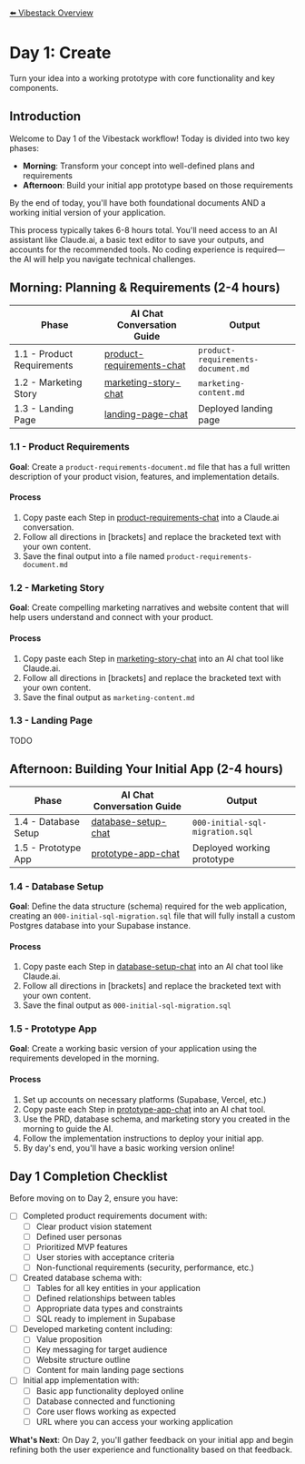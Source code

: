 [⬅️ Vibestack Overview](../README.md)

# Day 1: Create

Turn your idea into a working prototype with core functionality and key components.

## Introduction
Welcome to Day 1 of the Vibestack workflow! Today is divided into two key phases:
- **Morning**: Transform your concept into well-defined plans and requirements
- **Afternoon**: Build your initial app prototype based on those requirements

By the end of today, you'll have both foundational documents AND a working initial version of your application.

This process typically takes 6-8 hours total. You'll need access to an AI assistant like Claude.ai, a basic text editor to save your outputs, and accounts for the recommended tools. No coding experience is required—the AI will help you navigate technical challenges.

## Morning: Planning & Requirements (2-4 hours)

| Phase | AI Chat Conversation Guide | Output |
|-------|-----------------|-----------------|
| 1.1 - Product Requirements | [product-requirements-chat](1.1-product-requirements-chat.md) | `product-requirements-document.md` |
| 1.2 - Marketing Story | [marketing-story-chat](1.2-marketing-story-chat.md) | `marketing-content.md` |
| 1.3 - Landing Page | [landing-page-chat](1.3-landing-page-chat.md) | Deployed landing page |

### 1.1 - Product Requirements

**Goal**: Create a `product-requirements-document.md` file that has a full written description of your product vision, features, and implementation details.

#### Process
1. Copy paste each Step in [product-requirements-chat](1.1-product-requirements-chat.md) into a Claude.ai conversation.
2. Follow all directions in [brackets] and replace the bracketed text with your own content.
3. Save the final output into a file named `product-requirements-document.md`

### 1.2 - Marketing Story

**Goal**: Create compelling marketing narratives and website content that will help users understand and connect with your product.

#### Process
1. Copy paste each Step in [marketing-story-chat](1.2-marketing-story-chat.md) into an AI chat tool like Claude.ai.
2. Follow all directions in [brackets] and replace the bracketed text with your own content.
3. Save the final output as `marketing-content.md`

### 1.3 - Landing Page

TODO

## Afternoon: Building Your Initial App (2-4 hours)

| Phase | AI Chat Conversation Guide | Output |
|-------|-----------------|-----------------|
| 1.4 - Database Setup | [database-setup-chat](1.4-database-setup-chat.md) | `000-initial-sql-migration.sql` |
| 1.5 - Prototype App | [prototype-app-chat](1.5-prototype-app-chat.md) | Deployed working prototype |

### 1.4 - Database Setup

**Goal**: Define the data structure (schema) required for the web application, creating an `000-initial-sql-migration.sql` file that will fully install a custom Postgres database into your Supabase instance.

#### Process
1. Copy paste each Step in [database-setup-chat](1.4-database-setup-chat.md) into an AI chat tool like Claude.ai.
2. Follow all directions in [brackets] and replace the bracketed text with your own content.
3. Save the final output as `000-initial-sql-migration.sql`

### 1.5 - Prototype App

**Goal**: Create a working basic version of your application using the requirements developed in the morning.

#### Process
1. Set up accounts on necessary platforms (Supabase, Vercel, etc.)
2. Copy paste each Step in [prototype-app-chat](1.5-initial-app-chat.md) into an AI chat tool.
3. Use the PRD, database schema, and marketing story you created in the morning to guide the AI.
4. Follow the implementation instructions to deploy your initial app.
5. By day's end, you'll have a basic working version online!

## Day 1 Completion Checklist

Before moving on to Day 2, ensure you have:

- [ ] Completed product requirements document with:
  - [ ] Clear product vision statement
  - [ ] Defined user personas
  - [ ] Prioritized MVP features
  - [ ] User stories with acceptance criteria
  - [ ] Non-functional requirements (security, performance, etc.)

- [ ] Created database schema with:
  - [ ] Tables for all key entities in your application
  - [ ] Defined relationships between tables
  - [ ] Appropriate data types and constraints
  - [ ] SQL ready to implement in Supabase

- [ ] Developed marketing content including:
  - [ ] Value proposition
  - [ ] Key messaging for target audience
  - [ ] Website structure outline
  - [ ] Content for main landing page sections

- [ ] Initial app implementation with:
  - [ ] Basic app functionality deployed online
  - [ ] Database connected and functioning
  - [ ] Core user flows working as expected
  - [ ] URL where you can access your working application

**What's Next**: On Day 2, you'll gather feedback on your initial app and begin refining both the user experience and functionality based on that feedback.
